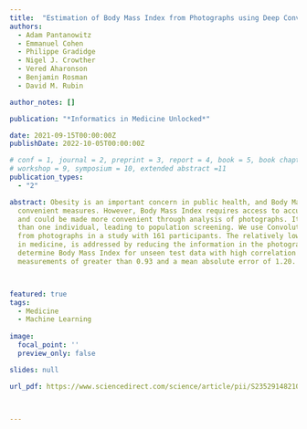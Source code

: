 ```yaml
---
title:  "Estimation of Body Mass Index from Photographs using Deep Convolutional Neural Networks"
authors:
  - Adam Pantanowitz
  - Emmanuel Cohen
  - Philippe Gradidge
  - Nigel J. Crowther
  - Vered Aharonson
  - Benjamin Rosman
  - David M. Rubin

author_notes: []

publication: "*Informatics in Medicine Unlocked*"

date: 2021-09-15T00:00:00Z
publishDate: 2022-10-05T00:00:00Z

# conf = 1, journal = 2, preprint = 3, report = 4, book = 5, book chapter = 6, thesis = 7, patent = 9
# workshop = 9, symposium = 10, extended abstract =11
publication_types:
  - "2"

abstract: Obesity is an important concern in public health, and Body Mass Index is one of the useful, common and 
  convenient measures. However, Body Mass Index requires access to accurate scales and a stadiometer for measurements,
  and could be made more convenient through analysis of photographs. It could be applied to photographs comprising more
  than one individual, leading to population screening. We use Convolutional Neural Networks to determine Body Mass Index 
  from photographs in a study with 161 participants. The relatively low number of participants in the data, a common problem
  in medicine, is addressed by reducing the information in the photographs by generating silhouette images. We successfully
  determine Body Mass Index for unseen test data with high correlation between prediction and actual values, with correlation
  measurements of greater than 0.93 and a mean absolute error of 1.20.



featured: true
tags:
  - Medicine
  - Machine Learning
  
image:
  focal_point: ''
  preview_only: false

slides: null

url_pdf: https://www.sciencedirect.com/science/article/pii/S2352914821002069



---
```



